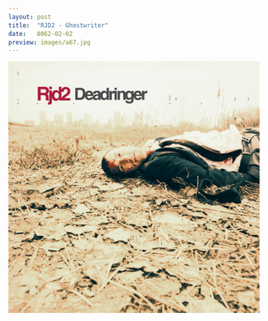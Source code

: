 ```yaml
---
layout: post
title:  "RJD2 - Ghostwriter"
date:   0062-02-02
preview: images/a67.jpg
---
```


![RJD2 - Deadringer](/images/a67.jpg)
